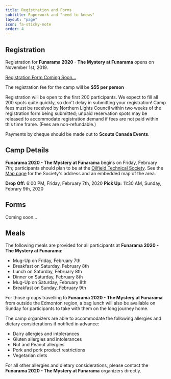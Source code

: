 ```yaml
---
title: Registration and Forms
subtitle: Paperwork and "need to knows"
layout: "page"
icon: fa-sticky-note
order: 4
---
```

## Registration
Registration for <b>Funarama 2020 - The Mystery at Funarama</b> opens on November 1st, 2019. 

<a href="#" class="button scrolly">Registration Form Coming Soon...</a>

The registration fee for the camp will be <b>$55 per person</b>

Registration will be open to the first 200 participants. We expect to fill all 200 spots quite quickly, so don't delay in submitting your registration! Camp fees must be received by Northern Lights Council within two weeks of the registration form being submitted; unpaid reservation spots may be released to accommodate registration demand if fees are not paid within this time frame. (Fees are non-refundable.)

Payments by cheque should be made out to <b>Scouts Canada Events</b>.

## Camp Details

<b>Funarama 2020 - The Mystery at Funarama</b> begins on Friday, February 7th; participants should plan to be at the <a href="https://www.edmonton-ots.com/">Oilfield Technical Society</a>. See the <a href="../map.html">Map page</a> for the Society's address and an embedded map of the area.

<b>Drop Off:</b> 6:00 PM, Friday, February 7th, 2020
<b>Pick Up:</b> 11:30 AM, Sunday, Febrary 9th, 2020

## Forms

Coming soon...

## Meals

The following meals are provided for all participants at <b>Funarama 2020 - The Mystery at Funarama</b>:

<ul>
<li>Mug-Up on Friday, February 7th</li>
<li>Breakfast on Saturday, February 8th</li>
<li>Lunch on Saturday, February 8th</li>
<li>Dinner on Saturday, February 8th</li>
<li>Mug-Up on Saturday, February 8th</li>
<li>Breakfast on Sunday, February 9th</li>
</ul>

For those groups travelling to <b>Funarama 2020 - The Mystery at Funarama</b> from outside the Edmonton region, a bag lunch will also be available on Sunday for participants to take with them on the long journey home.

The camp organizers are able to accommodate the following allergies and dietary considerations if notified in advance:

<ul>
<li>Dairy allergies and intolerances</li>
<li>Gluten allergies and intolerances</li>
<li>Nut and Peanut allergies</li>
<li>Pork and pork product restrictions</li>
<li>Vegetarian diets</li>
</ul>

For all other allergies and dietary considerations, please contact the <b>Funarama 2020 - The Mystery at Funarama</b> organizers directly.